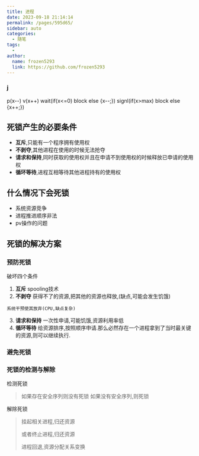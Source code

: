 ```yaml
---
title: 进程
date: 2023-09-18 21:14:14
permalink: /pages/595d65/
sidebar: auto
categories:
  - 随笔
tags:
  - 
author: 
  name: frozen5293
  link: https://github.com/frozen5293
---
```




### j
p(x--)
v(x++)
wait(if(x<=0) block else {x--;})
signl(if(x>max) block else {x++;})

## 死锁产生的必要条件
- **互斥**,只能有一个程序拥有使用权
- **不剥夺**,其他进程在使用的时候无法抢夺
- **请求和保持**,同时获取的使用权并且在申请不到使用权的时候释放已申请的使用权
- **循环等待**,进程互相等待其他进程持有的使用权
## 什么情况下会死锁
- 系统资源竞争
- 进程推进顺序非法
- pv操作的问题
## 死锁的解决方案
### 预防死锁
  破坏四个条件
  1. **互斥**
    spooling技术
  2. **不剥夺**
    获得不了的资源,把其他的资源也释放,(缺点,可能会发生饥饿)

    系统干预使其放弃(CPU,缺点复杂)
  3. **请求和保持**
    一次性申请,可能饥饿,资源利用率低
  4. **循环等待**
    给资源排序,按照顺序申请.那么必然存在一个进程拿到了当时最关键的资源,则可以继续执行.
    
### 避免死锁
### 死锁的检测与解除
  检测死锁
  > 如果存在安全序列则没有死锁
  > 如果没有安全序列,则死锁
  
  解除死锁
  > 挂起相关进程,归还资源
  >
  > 或者终止进程,归还资源
  >
  > 进程回退,资源分配关系变换